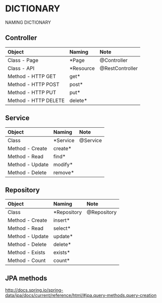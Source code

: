 # DICTIONARY
NAMING DICTIONARY

## Controller

| Object               | Naming    | Note            |
|:---------------------|:----------|:----------------|
| Class - Page         | *Page     | @Controller     |
| Class - API          | *Resource | @RestController |
| Method - HTTP GET    | get*      |                 |
| Method - HTTP POST   | post*     |                 |
| Method - HTTP PUT    | put*      |                 |
| Method - HTTP DELETE | delete*   |                 |

## Service

| Object          | Naming      | Note        |
|:----------------|:------------|:------------|
| Class           | *Service    | @Service    |
| Method - Create | create*     |             |
| Method - Read   | find*       |             |
| Method - Update | modify*     |             |
| Method - Delete | remove*     |             |

## Repository

| Object          | Naming      | Note        |
|:----------------|:------------|:------------|
| Class           | *Repository | @Repository |
| Method - Create | insert*     |             |
| Method - Read   | select*     |             |
| Method - Update | update*     |             |
| Method - Delete | delete*     |             |
| Method - Exists | exists*     |             |
| Method - Count  | count*      |             |

## JPA methods

http://docs.spring.io/spring-data/jpa/docs/current/reference/html/#jpa.query-methods.query-creation
